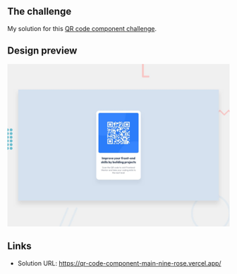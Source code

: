 

## The challenge

My solution for this [QR code component challenge](https://www.frontendmentor.io/challenges/qr-code-component-iux_sIO_H).


## Design preview
![Design preview for the QR code component coding challenge](./preview.jpg)

## Links
- Solution URL: https://qr-code-component-main-nine-rose.vercel.app/
